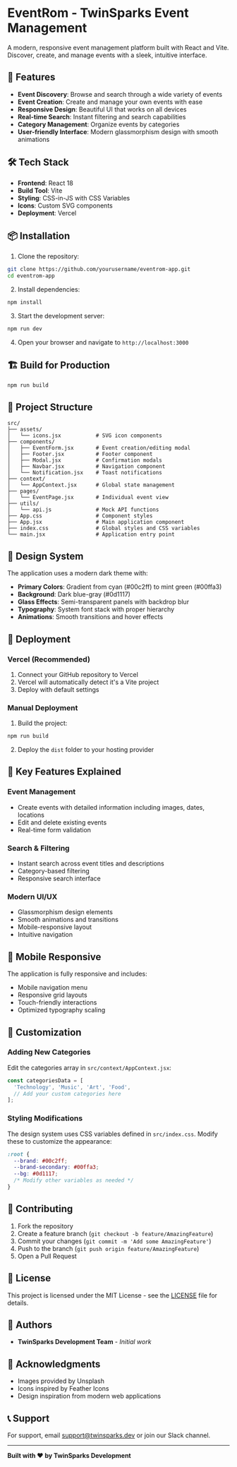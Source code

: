 # EventRom - TwinSparks Event Management

A modern, responsive event management platform built with React and Vite. Discover, create, and manage events with a sleek, intuitive interface.

## 🚀 Features

- **Event Discovery**: Browse and search through a wide variety of events
- **Event Creation**: Create and manage your own events with ease
- **Responsive Design**: Beautiful UI that works on all devices
- **Real-time Search**: Instant filtering and search capabilities
- **Category Management**: Organize events by categories
- **User-friendly Interface**: Modern glassmorphism design with smooth animations

## 🛠️ Tech Stack

- **Frontend**: React 18
- **Build Tool**: Vite
- **Styling**: CSS-in-JS with CSS Variables
- **Icons**: Custom SVG components
- **Deployment**: Vercel

## 📦 Installation

1. Clone the repository:
```bash
git clone https://github.com/yourusername/eventrom-app.git
cd eventrom-app
```

2. Install dependencies:
```bash
npm install
```

3. Start the development server:
```bash
npm run dev
```

4. Open your browser and navigate to `http://localhost:3000`

## 🏗️ Build for Production

```bash
npm run build
```

## 📁 Project Structure

```
src/
├── assets/
│   └── icons.jsx           # SVG icon components
├── components/
│   ├── EventForm.jsx       # Event creation/editing modal
│   ├── Footer.jsx          # Footer component
│   ├── Modal.jsx           # Confirmation modals
│   ├── Navbar.jsx          # Navigation component
│   └── Notification.jsx    # Toast notifications
├── context/
│   └── AppContext.jsx      # Global state management
├── pages/
│   └── EventPage.jsx       # Individual event view
├── utils/
│   └── api.js              # Mock API functions
├── App.css                 # Component styles
├── App.jsx                 # Main application component
├── index.css               # Global styles and CSS variables
└── main.jsx                # Application entry point
```

## 🎨 Design System

The application uses a modern dark theme with:
- **Primary Colors**: Gradient from cyan (#00c2ff) to mint green (#00ffa3)
- **Background**: Dark blue-gray (#0d1117)
- **Glass Effects**: Semi-transparent panels with backdrop blur
- **Typography**: System font stack with proper hierarchy
- **Animations**: Smooth transitions and hover effects

## 🚀 Deployment

### Vercel (Recommended)

1. Connect your GitHub repository to Vercel
2. Vercel will automatically detect it's a Vite project
3. Deploy with default settings

### Manual Deployment

1. Build the project:
```bash
npm run build
```

2. Deploy the `dist` folder to your hosting provider

## 🌟 Key Features Explained

### Event Management
- Create events with detailed information including images, dates, locations
- Edit and delete existing events
- Real-time form validation

### Search & Filtering
- Instant search across event titles and descriptions
- Category-based filtering
- Responsive search interface

### Modern UI/UX
- Glassmorphism design elements
- Smooth animations and transitions
- Mobile-responsive layout
- Intuitive navigation

## 📱 Mobile Responsive

The application is fully responsive and includes:
- Mobile navigation menu
- Responsive grid layouts
- Touch-friendly interactions
- Optimized typography scaling

## 🔧 Customization

### Adding New Categories
Edit the categories array in `src/context/AppContext.jsx`:

```javascript
const categoriesData = [
  'Technology', 'Music', 'Art', 'Food', 
  // Add your custom categories here
];
```

### Styling Modifications
The design system uses CSS variables defined in `src/index.css`. Modify these to customize the appearance:

```css
:root {
  --brand: #00c2ff;
  --brand-secondary: #00ffa3;
  --bg: #0d1117;
  /* Modify other variables as needed */
}
```

## 🤝 Contributing

1. Fork the repository
2. Create a feature branch (`git checkout -b feature/AmazingFeature`)
3. Commit your changes (`git commit -m 'Add some AmazingFeature'`)
4. Push to the branch (`git push origin feature/AmazingFeature`)
5. Open a Pull Request

## 📄 License

This project is licensed under the MIT License - see the [LICENSE](LICENSE) file for details.

## 👥 Authors

- **TwinSparks Development Team** - *Initial work*

## 🙏 Acknowledgments

- Images provided by Unsplash
- Icons inspired by Feather Icons
- Design inspiration from modern web applications

## 📞 Support

For support, email support@twinsparks.dev or join our Slack channel.

---

**Built with ❤️ by TwinSparks Development**